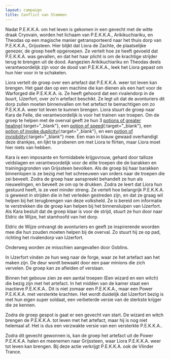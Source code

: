 ```yaml
---
layout: campaign
title: Conflict van Stammen
---
```


Nadat P.E.K.K.A. om het leven is gekomen in een gevecht met de witte draak Cryovain, worden het lichaam van P.E.K.K.A., Arikikuchiariku, en Theodas op een magische manier getransporteerd naar het thuis dorp van P.E.K.K.A., Grijssteen. Hier blijkt dat Liora de Zachte, de plaatselijke genezer, de groep heeft opgeroepen. Ze vertelt hoe ze heeft gevoeld dat P.E.K.K.A. was gevallen, en dat het haar plicht is om de krachtige strijder terug te brengen uit de dood. Aangezien Arikikuchiariku en Theodas deels verantwoordelijk zijn voor de dood van P.E.K.K.A., leek het Liora gepast om hun hier voor in te schakelen.

Liora vertelt de groep over een artefact dat P.E.K.K.A. weer tot leven kan brengen. Het gaat dan op een machine die kan dienen als een hart voor de Warforged die P.E.K.K.A. is. Ze heeft gehoord dat een rivalendorp in de buurt, IJzerfort, over zo'n artefact beschikt. Ze legt uit dat de avonturiers dit dorp zullen moeten binnenvallen om het artefact te bemachtigen om zo P.E.K.K.A. weer tot leven te kunnen brengen. Liora stuurt de groep naar Kara de Felle, die verantwoordelijk is voor het trainen van troepen. Om de groep te helpen met de overval geeft ze hun 3 [potions of greater healing](https://www.dndbeyond.com/magic-items/4708-potions-of-healing){:target="_blank"}, een [potion of speed](https://www.dndbeyond.com/magic-items/4714-potion-of-speed){:target="_blank"}, een [potion of invoke duplicity](https://dnd5e.wikidot.com/cleric:trickery){:target="_blank"}, en een [potion of invisibility](https://www.dndbeyond.com/magic-items/4710-potion-of-invisibility){:target="_blank"} mee. Een man in blauw gewaad overhandigt deze drankjes, en lijkt te proberen om met Liora te flirten, maar Liora moet hier niets van hebben.

Kara is een imposante en formidabele krijgsvrouw, gehard door talloze veldslagen en verantwoordelijk voor de elite troepen die de barakken en trainingsgronden van Grijssteen bevolken. Als de groep bij haar barakken binnenlopen is ze bezig met het schreeuwen van orders naar de troepen die zei beveelt. Zodra de groep haar aanspreekt behandelt ze hun als nieuwelingen, en beveelt ze om op te drukken. Zodra ze leert dat Liora hun gestuurd heeft, is ze veel minder streng. Ze vertelt hoe belangrijk P.E.K.K.A. is geweest in strijden die in het verleden gestreden zijn, en dat ze graag wil helpen bij het terugbrengen van deze volksheld. Ze is bereid om informatie te verstrekken die de groep kan helpen bij het binnensluipen van IJzerfort. Als Kara besluit dat de groep klaar is voor de strijd, stuurt ze hun door naar Eldric de Wijze, het stamhoofd van het dorp.

Eldric de Wijze ontvangt de avonturiers en geeft ze inspirerende woorden mee die hun zouden moeten helpen bij de overval. Zo stuurt hij ze op pad, richting het rivalendorp van IJzerfort.

Onderweg worden ze misschien aangevallen door Goblins.

In IJzerfort vinden ze hun weg naar de forge, waar ze het artefact aan het maken zijn. De deur wordt bewaakt door een paar minions die zich vervelen. De groep kan ze afleiden of verslaan.

Binnen het gebouw zien ze een aantal troepen (Een wizard en een witch) die bezig zijn met het artefact. In het midden van de kamer staat een inactieve P.E.K.K.A.. Dit is niet zomaar een P.E.K.K.A., maar een Power P.E.K.K.A. met versterkte krachten. Het wordt duidelijk dat IJzerfort bezig is met hun eigen super soldaat, een verbeterde versie van de sterkste krijger die ze kennen.

Zodra de groep gespot is gaat er een gevecht van start. De wizard en witch brengen de P.E.K.K.A. tot leven met het artefact, maar hij is nog niet helemaal af. Het is dus een verzwakte versie van een versterkte P.E.K.K.A..

Zodra dit gevecht gewonnen is, kan de groep het artefact uit de Power P.E.K.K.A. halen en meenemen naar Grijssteen, waar Liora P.E.K.K.A. weer tot leven kan brengen. Bij deze actie verkrijgt P.E.K.K.A. ook de Vlinder Trance.